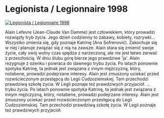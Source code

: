 Legionista / Legionnaire 1998 
=============
[![Legionista / Legionnaire 1998 ](http://vidos.pl/images/player.gif)](http://vidos.pl/legionista-legionnaire-1998)

 Alain Lefevre (Jean-Claude Van Damme) jest człowiekiem, który prowadzi rozwiązły tryb życia. Jego dzień codzienny to zabawy, kobiety, rozrywki... Wszystko zmienia się, gdy poznaje Katrinę (Ana Sofrenović). Zakochuje się w niej i planuje związać się z nią na zawsze. Alain stara się zmienić swoje życie, cały swój wolny czas spędza z narzeczoną, ale nie jest łatwo zerwać z przeszłością. W dniu ślubu górę bierze jego prawdziwe 'ja'. Alain rezygnuje z ożenku i powraca do dawnego trybu życia. Po latach ponownie spotyka Katrinę, ta jednak jest związana z innym mężczyzną, który, notabene, prowadzi podejrzane interesy. Alain jest zmuszony uciekać przed rozwścieczonym przestępcą do Legii Cudzoziemskiej. Tam przechodzi prawdziwą szkołę życia. W Legii poznaje też prawdziwych przyjaciół.  ... trybu życia. Po latach ponownie spotyka Katrinę, ta jednak jest związana z innym mężczyzną, który, notabene, prowadzi podejrzane interesy. Alain jest zmuszony uciekać przed rozwścieczonym przestępcą do Legii Cudzoziemskiej. Tam przechodzi prawdziwą szkołę życia. W Legii poznaje też prawdziwych przyjaciół.
